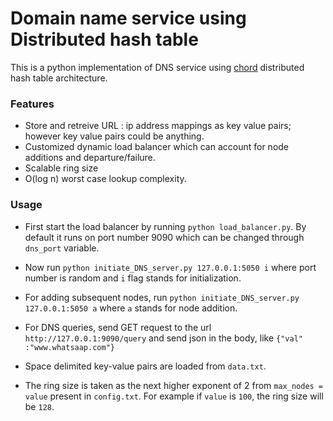 # Domain name service using Distributed hash table 

This  is a python implementation of DNS service using [chord](https://pdos.csail.mit.edu/papers/ton:chord/paper-ton.pdf) distributed hash table architecture.

### Features

- Store and retreive URL : ip address mappings as key value pairs; however key value pairs could be anything.
- Customized dynamic load balancer which can account for node additions and departure/failure.
- Scalable ring size
- O(log n) worst case lookup complexity.

### Usage

-  First start the load balancer by running `python load_balancer.py`. By default it runs on port number 9090 which can be changed through `dns_port` variable.
-  Now run `python initiate_DNS_server.py 127.0.0.1:5050 i` where port number is random and `i` flag stands for initialization.
-  For adding subsequent nodes, run `python initiate_DNS_server.py 127.0.0.1:5050 a` where `a` stands for node addition.
-  For DNS queries, send GET request to the url `http://127.0.0.1:9090/query` and send json in the body, like `{"val" :"www.whatsaap.com"}`

- Space delimited key-value pairs are loaded from `data.txt`.
- The ring size is taken as the next higher exponent of 2 from `max_nodes = value` present in `config.txt`. For example if `value` is `100`, the ring size will be `128`.

